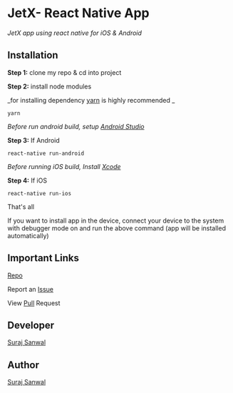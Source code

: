 # JetX- React Native App

_JetX app using react native for iOS & Android_

## Installation

**Step 1:** clone my repo & cd into project

**Step 2:** install node modules

_for installing dependency [yarn](https://yarnpkg.com/lang/en/) is highly recommended _

```
yarn
```

_Before run android build, setup [Android Studio](https://facebook.github.io/react-native/docs/android-setup.html)_

**Step 3:** If Android

```
react-native run-android
```

_Before running iOS build, Install [Xcode](https://developer.apple.com/xcode/download/)_

**Step 4:** If iOS

```
react-native run-ios
```

That's all

If you want to install app in the device, connect your device to the system with debugger mode on and run the above command (app will be installed automatically)

## Important Links

[Repo](../../)

Report an [Issue](../../issues)

View [Pull](../../pulls) Request

## Developer

[Suraj Sanwal](https://github.com/surajSDM)

## Author

[Suraj Sanwal](https://github.com/surajSDM)
